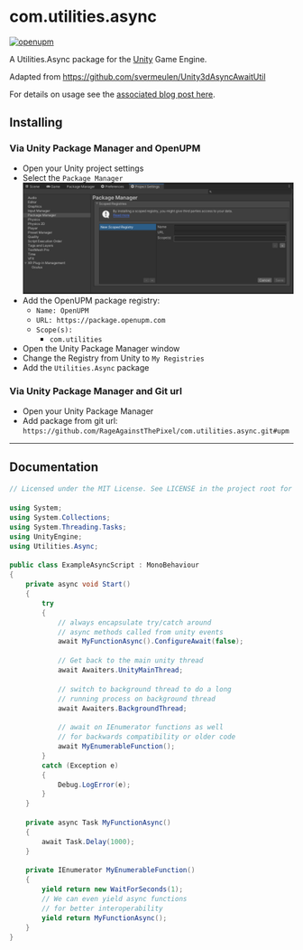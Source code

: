 # com.utilities.async

[![openupm](https://img.shields.io/npm/v/com.utilities.async?label=openupm&registry_uri=https://package.openupm.com)](https://openupm.com/packages/com.utilities.async/)

A Utilities.Async package for the [Unity](https://unity.com/) Game Engine.

Adapted from https://github.com/svermeulen/Unity3dAsyncAwaitUtil

For details on usage see the [associated blog post here](https://web.archive.org/web/20170926153045/http://www.stevevermeulen.com/index.php/2017/09/23/using-async-await-in-unity3d-2017/).

## Installing

### Via Unity Package Manager and OpenUPM

- Open your Unity project settings
- Select the `Package Manager`
![scoped-registries](images/package-manager-scopes.png)
- Add the OpenUPM package registry:
  - `Name: OpenUPM`
  - `URL: https://package.openupm.com`
  - `Scope(s):`
    - `com.utilities`
- Open the Unity Package Manager window
- Change the Registry from Unity to `My Registries`
- Add the `Utilities.Async` package

### Via Unity Package Manager and Git url

- Open your Unity Package Manager
- Add package from git url: `https://github.com/RageAgainstThePixel/com.utilities.async.git#upm`

---

## Documentation

```csharp
// Licensed under the MIT License. See LICENSE in the project root for license information.

using System;
using System.Collections;
using System.Threading.Tasks;
using UnityEngine;
using Utilities.Async;

public class ExampleAsyncScript : MonoBehaviour
{
    private async void Start()
    {
        try
        {
            // always encapsulate try/catch around
            // async methods called from unity events
            await MyFunctionAsync().ConfigureAwait(false);

            // Get back to the main unity thread
            await Awaiters.UnityMainThread;

            // switch to background thread to do a long
            // running process on background thread
            await Awaiters.BackgroundThread;

            // await on IEnumerator functions as well
            // for backwards compatibility or older code
            await MyEnumerableFunction();
        }
        catch (Exception e)
        {
            Debug.LogError(e);
        }
    }

    private async Task MyFunctionAsync()
    {
        await Task.Delay(1000);
    }

    private IEnumerator MyEnumerableFunction()
    {
        yield return new WaitForSeconds(1);
        // We can even yield async functions
        // for better interoperability
        yield return MyFunctionAsync();
    }
}
```